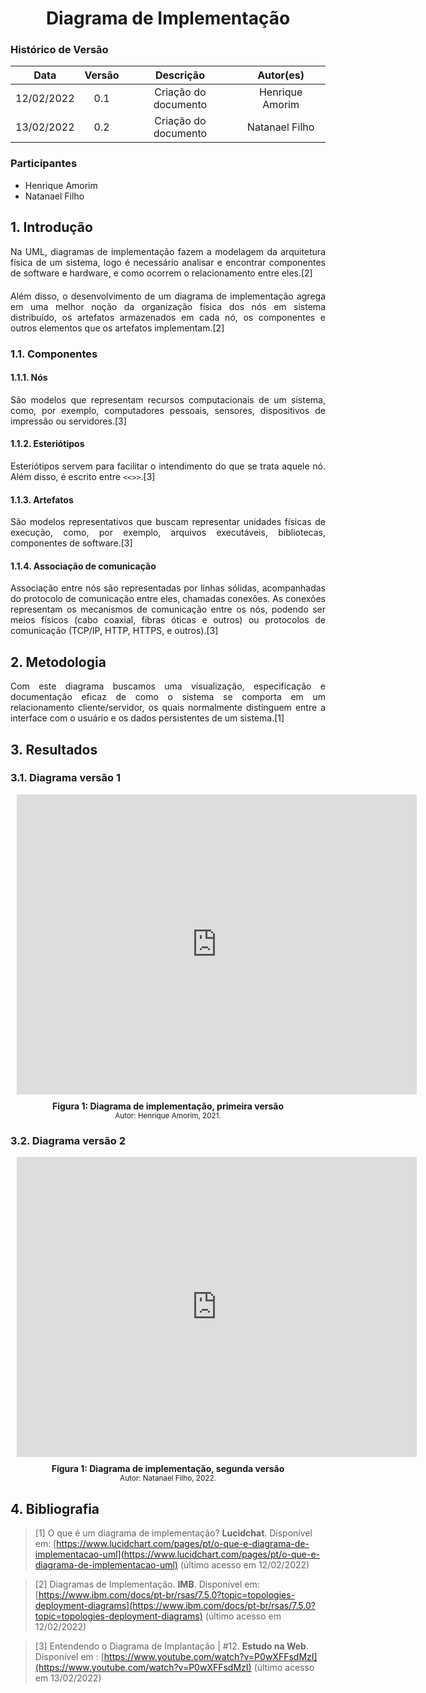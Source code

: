 # <center> Diagrama de Implementação

### Histórico de Versão

|    Data    | Versão |      Descrição       |     Autor(es)     |
| :--------: | :----: | :------------------: | :---------------: |
| 12/02/2022 |  0.1   | Criação do documento | Henrique Amorim |
| 13/02/2022 |  0.2  | Criação do documento | Natanael Filho |

### Participantes

- Henrique Amorim
- Natanael Filho

## 1. Introdução


<div align="justify" style="margin-bottom: 20px"> 

Na UML, diagramas de implementação fazem a modelagem da arquitetura física de um sistema, logo é necessário analisar e encontrar componentes de software e hardware, e como ocorrem o relacionamento entre eles.[2]
</div>
<div align="justify"> 
Além disso, o desenvolvimento de um diagrama de implementação agrega em uma melhor noção da organização física dos nós em sistema distribuído, os artefatos armazenados em cada nó, os componentes e outros elementos que os artefatos implementam.[2]
</div>

### 1.1. Componentes 

#### 1.1.1. Nós

<div align="justify"> 
São modelos que representam recursos computacionais de um sistema, como, por exemplo, computadores pessoais, sensores, dispositivos de impressão ou servidores.[3]
</div>

#### 1.1.2. Esteriótipos

<div align="justify"> 
Esteriótipos servem para facilitar o intendimento do que se trata aquele nó. Além disso, é escrito entre <code><<>></code>.[3]
</div>

#### 1.1.3. Artefatos

<div align="justify"> 
São modelos representativos que buscam representar unidades físicas de execução, como, por exemplo, arquivos executáveis, bibliotecas, componentes de software.[3]
</div>

#### 1.1.4. Associação de comunicação

<div align="justify"> 
Associação entre nós são representadas por linhas sólidas, acompanhadas do protocolo de comunicação entre eles, chamadas conexões. As conexões representam os mecanismos de comunicação entre os nós, podendo ser meios físicos (cabo coaxial, fibras óticas e outros) ou protocolos de comunicação (TCP/IP, HTTP, HTTPS, e outros).[3]
</div>

## 2. Metodologia

<div align="justify"> 
Com este diagrama buscamos uma visualização, especificação e documentação eficaz de como o sistema se comporta em um relacionamento cliente/servidor, os quais normalmente distinguem entre a interface com o usuário e os dados persistentes de um sistema.[1]
</div>

## 3. Resultados

### 3.1. Diagrama versão 1

<p align='center'>
    <div style="width: 640px; height: 480px; margin: 10px; position: relative;"><iframe allowfullscreen frameborder="0" style="width:640px; height:480px" src="https://lucid.app/documents/embeddedchart/ac04bd32-b224-4b50-8c55-8044675a3d90" id="I9dT2KsZNWzZ"></iframe></div>
    <figcaption align='center'>
        <b>Figura 1: Diagrama de implementação, primeira versão</b>
        <br>
        <small>Autor: Henrique Amorim, 2021.</small>
    </figcaption>
</p>

### 3.2. Diagrama versão 2

<p align='center'>
    <div style="width: 640px; height: 480px; margin: 10px; position: relative;"><iframe allowfullscreen frameborder="0" style="width:640px; height:480px" src="https://lucid.app/documents/embeddedchart/cfe944f0-b4ac-4c6d-ab59-33ff0f492510" id="z_dTBxegRyMB"></iframe></div>
    <figcaption align='center'>
        <b>Figura 1: Diagrama de implementação, segunda versão</b>
        <br>
        <small>Autor: Natanael Filho, 2022.</small>
    </figcaption>
</p>


## 4. Bibliografia

> [1] O que é um diagrama de implementação? **Lucidchat**. Disponível em: [https://www.lucidchart.com/pages/pt/o-que-e-diagrama-de-implementacao-uml](https://www.lucidchart.com/pages/pt/o-que-e-diagrama-de-implementacao-uml) (último acesso em 12/02/2022)

> [2] Diagramas de Implementação. **IMB**. Disponível em: [https://www.ibm.com/docs/pt-br/rsas/7.5.0?topic=topologies-deployment-diagrams](https://www.ibm.com/docs/pt-br/rsas/7.5.0?topic=topologies-deployment-diagrams) (último acesso em 12/02/2022)

> [3] Entendendo o Diagrama de Implantação | #12. **Estudo na Web**. Disponível em : [https://www.youtube.com/watch?v=P0wXFFsdMzI](https://www.youtube.com/watch?v=P0wXFFsdMzI) (último acesso em 13/02/2022)
